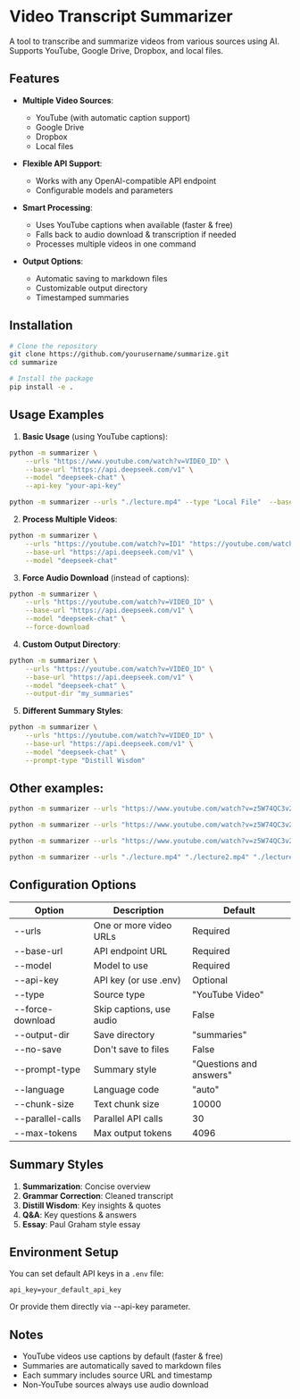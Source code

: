 # Video Transcript Summarizer

A tool to transcribe and summarize videos from various sources using AI. Supports YouTube, Google Drive, Dropbox, and local files.

## Features

- **Multiple Video Sources**:
  - YouTube (with automatic caption support)
  - Google Drive
  - Dropbox
  - Local files

- **Flexible API Support**:
  - Works with any OpenAI-compatible API endpoint
  - Configurable models and parameters

- **Smart Processing**:
  - Uses YouTube captions when available (faster & free)
  - Falls back to audio download & transcription if needed
  - Processes multiple videos in one command

- **Output Options**:
  - Automatic saving to markdown files
  - Customizable output directory
  - Timestamped summaries

## Installation

```bash
# Clone the repository
git clone https://github.com/yourusername/summarize.git
cd summarize

# Install the package
pip install -e .
```

## Usage Examples

1. **Basic Usage** (using YouTube captions):
```bash
python -m summarizer \
    --urls "https://www.youtube.com/watch?v=VIDEO_ID" \
    --base-url "https://api.deepseek.com/v1" \
    --model "deepseek-chat" \
    --api-key "your-api-key"
```

```bash
python -m summarizer --urls "./lecture.mp4" --type "Local File"  --base-url "https://api.deepseek.com/v1" --model "deepseek-chat"
```

2. **Process Multiple Videos**:
```bash
python -m summarizer \
    --urls "https://youtube.com/watch?v=ID1" "https://youtube.com/watch?v=ID2" \
    --base-url "https://api.deepseek.com/v1" \
    --model "deepseek-chat"
```

3. **Force Audio Download** (instead of captions):
```bash
python -m summarizer \
    --urls "https://youtube.com/watch?v=VIDEO_ID" \
    --base-url "https://api.deepseek.com/v1" \
    --model "deepseek-chat" \
    --force-download
```

4. **Custom Output Directory**:
```bash
python -m summarizer \
    --urls "https://youtube.com/watch?v=VIDEO_ID" \
    --base-url "https://api.deepseek.com/v1" \
    --model "deepseek-chat" \
    --output-dir "my_summaries"
```

5. **Different Summary Styles**:
```bash
python -m summarizer \
    --urls "https://youtube.com/watch?v=VIDEO_ID" \
    --base-url "https://api.deepseek.com/v1" \
    --model "deepseek-chat" \
    --prompt-type "Distill Wisdom"
```

## Other examples:

```bash
python -m summarizer --urls "https://www.youtube.com/watch?v=z5W74QC3v2I" --base-url "https://api.openai.com/v1" --model "gpt-4o"

python -m summarizer --urls "https://www.youtube.com/watch?v=z5W74QC3v2I" --base-url "https://api.deepseek.com/v1" --model "deepseek-chat"

python -m summarizer --urls "https://www.youtube.com/watch?v=z5W74QC3v2I" --base-url "https://api.hyperbolic.xyz/v1" --model "meta-llama/Llama-3.3-70B-Instruct"

python -m summarizer --urls "./lecture.mp4" "./lecture2.mp4" "./lecture3.mp4" --type "Local File"  --base-url "https://api.deepseek.com/v1" --model "deepseek-chat"
```


## Configuration Options

| Option | Description | Default |
|--------|-------------|---------|
| --urls | One or more video URLs | Required |
| --base-url | API endpoint URL | Required |
| --model | Model to use | Required |
| --api-key | API key (or use .env) | Optional |
| --type | Source type | "YouTube Video" |
| --force-download | Skip captions, use audio | False |
| --output-dir | Save directory | "summaries" |
| --no-save | Don't save to files | False |
| --prompt-type | Summary style | "Questions and answers" |
| --language | Language code | "auto" |
| --chunk-size | Text chunk size | 10000 |
| --parallel-calls | Parallel API calls | 30 |
| --max-tokens | Max output tokens | 4096 |

## Summary Styles

1. **Summarization**: Concise overview
2. **Grammar Correction**: Cleaned transcript
3. **Distill Wisdom**: Key insights & quotes
4. **Q&A**: Key questions & answers
5. **Essay**: Paul Graham style essay

## Environment Setup

You can set default API keys in a `.env` file:
```env
api_key=your_default_api_key
```

Or provide them directly via --api-key parameter.

## Notes

- YouTube videos use captions by default (faster & free)
- Summaries are automatically saved to markdown files
- Each summary includes source URL and timestamp
- Non-YouTube sources always use audio download